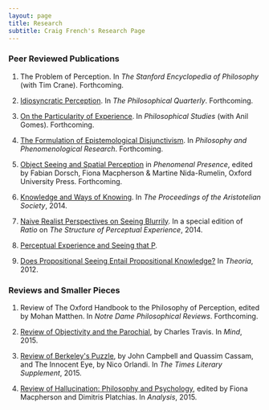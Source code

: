 ```yaml
---
layout: page
title: Research
subtitle: Craig French's Research Page
---
```


### Peer Reviewed Publications

1. The Problem of Perception. In *The Stanford Encyclopedia of Philosophy* (with Tim Crane). Forthcoming.

2. [Idiosyncratic Perception](https://dl.dropboxusercontent.com/u/3913409/Site%20Content/Research/French%2C%20C%20-%202015%20-%20Idiosycratic%20Perception.pdf). In *The Philosophical Quarterly*. Forthcoming.

3. [On the Particularity of Experience](https://dl.dropboxusercontent.com/u/3913409/Site%20Content/Research/French%2C%20C%20and%20Gomes%2C%20A%20-%202015%20-%20On%20the%20Particularity%20of%20Experience.pdf). In *Philosophical Studies* (with Anil Gomes). Forthcoming.

4. [The Formulation of Epistemological Disjunctivism](https://dl.dropboxusercontent.com/u/3913409/Site%20Content/Research/French%2C%20C%20-%202014%20-%20The%20Formulation%20of%20Epistemological%20Disjunctivism.pdf). In *Philosophy and Phenomenological Research*. Forthcoming.

5. [Object Seeing and Spatial Perception](https://dl.dropboxusercontent.com/u/3913409/Site%20Content/Research/French%2C%20C%20-%20FINAL%20DRAFT%20-%20Object%20Seeing%20and%20Spatial%20Perception.pdf) in *Phenomenal Presence*, edited by Fabian Dorsch, Fiona Macpherson & Martine Nida-Rumelin, Oxford University Press. Forthcoming.
 
6. [Knowledge and Ways of Knowing](https://dl.dropboxusercontent.com/u/3913409/Site%20Content/Research/French%2C%20C%20-%202014%20-%20Knowledge%20and%20Ways%20of%20Knowing.pdf). In *The Proceedings of the Aristotelian Society*, 2014.

7. [Naive Realist Perspectives on Seeing Blurrily](https://dl.dropboxusercontent.com/u/3913409/Site%20Content/Research/French%2C%20C%20-%202014%20-%20Naive%20Realist%20Perspectives%20on%20Seeing%20Blurrily.pdf). In a special edition of *Ratio* on *The Structure of Perceptual Experience*, 2014.

8. [Perceptual Experience and Seeing that P](https://dl.dropboxusercontent.com/u/3913409/Site%20Content/Research/French%2C%20C%20-%202013%20-%20Perceptual%20Experience%20and%20Seeing%20that%20P.pdf). 

9. [Does Propositional Seeing Entail Propositional Knowledge?](https://dl.dropboxusercontent.com/u/3913409/Site%20Content/Research/French%2C%20C%20-%202012%20-%20Does%20Propositional%20Seeing%20Entail%20Propositional%20Knowledge.pdf) In *Theoria*, 2012.

### Reviews and Smaller Pieces

1. Review of The Oxford Handbook to the Philosophy of Perception, edited by Mohan Matthen. In *Notre Dame Philosophical Reviews*. Forthcoming.

2. [Review of Objectivity and the Parochial](https://dl.dropboxusercontent.com/u/3913409/Site%20Content/Research/French%2C%20C%20-%202015%20-%20Review%20of%20Objectivity%20and%20the%20Parochial.pdf), by Charles Travis. In *Mind*, 2015.

3. [Review of Berkeley's Puzzle](https://dl.dropboxusercontent.com/u/3913409/Site%20Content/Research/French%2C%20C%20-%202015%20-%20Review%20of%20Berkeley%27s%20Puzzle.pdf), by John Campbell and Quassim Cassam, and The Innocent Eye, by Nico Orlandi. In *The Times Literary Supplement*, 2015. 

4. [Review of Hallucination: Philosophy and Psychology](https://dl.dropboxusercontent.com/u/3913409/Site%20Content/Research/French%2C%20C%20-%202015%20-%20Review%20of%20Hallucination.pdf), edited by Fiona Macpherson and Dimitris Platchias. In *Analysis*, 2015.